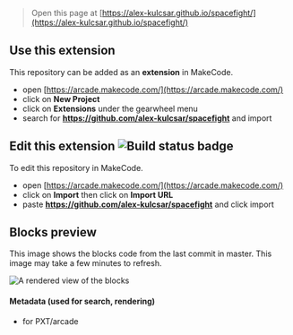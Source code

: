 > Open this page at [https://alex-kulcsar.github.io/spacefight/](https://alex-kulcsar.github.io/spacefight/)

## Use this extension

This repository can be added as an **extension** in MakeCode.

* open [https://arcade.makecode.com/](https://arcade.makecode.com/)
* click on **New Project**
* click on **Extensions** under the gearwheel menu
* search for **https://github.com/alex-kulcsar/spacefight** and import

## Edit this extension ![Build status badge](https://github.com/alex-kulcsar/spacefight/workflows/MakeCode/badge.svg)

To edit this repository in MakeCode.

* open [https://arcade.makecode.com/](https://arcade.makecode.com/)
* click on **Import** then click on **Import URL**
* paste **https://github.com/alex-kulcsar/spacefight** and click import

## Blocks preview

This image shows the blocks code from the last commit in master.
This image may take a few minutes to refresh.

![A rendered view of the blocks](https://github.com/alex-kulcsar/spacefight/raw/master/.github/makecode/blocks.png)

#### Metadata (used for search, rendering)

* for PXT/arcade
<script src="https://makecode.com/gh-pages-embed.js"></script><script>makeCodeRender("{{ site.makecode.home_url }}", "{{ site.github.owner_name }}/{{ site.github.repository_name }}");</script>
